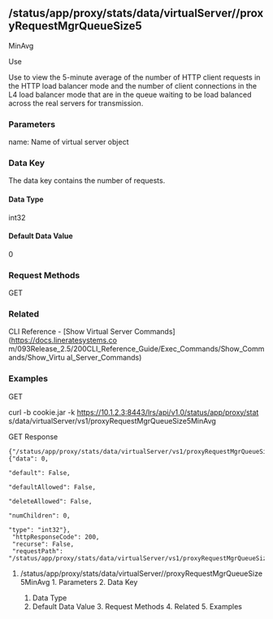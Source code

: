 ## /status/app/proxy/stats/data/virtualServer/<name>/proxyRequestMgrQueueSize5
MinAvg

Use

Use to view the 5-minute average of the number of HTTP client requests in the
HTTP load balancer mode and the number of client connections in the L4 load
balancer mode that are in the queue waiting to be load balanced across the
real servers for transmission.

### Parameters

name: Name of virtual server object

### Data Key

The data key contains the number of requests.

#### Data Type

int32

#### Default Data Value

0

### Request Methods

GET

### Related

CLI Reference - [Show Virtual Server Commands](https://docs.lineratesystems.co
m/093Release_2.5/200CLI_Reference_Guide/Exec_Commands/Show_Commands/Show_Virtu
al_Server_Commands)

### Examples

GET

curl -b cookie.jar -k https://10.1.2.3:8443/lrs/api/v1.0/status/app/proxy/stat
s/data/virtualServer/vs1/proxyRequestMgrQueueSize5MinAvg

GET Response

    
    {"/status/app/proxy/stats/data/virtualServer/vs1/proxyRequestMgrQueueSize5MinAvg": {"data": 0,
                                                                                           "default": False,
                                                                                           "defaultAllowed": False,
                                                                                           "deleteAllowed": False,
                                                                                           "numChildren": 0,
                                                                                           "type": "int32"},
     "httpResponseCode": 200,
     "recurse": False,
     "requestPath": "/status/app/proxy/stats/data/virtualServer/vs1/proxyRequestMgrQueueSize5MinAvg"}
    

  1. /status/app/proxy/stats/data/virtualServer/<name>/proxyRequestMgrQueueSize5MinAvg
    1. Parameters
    2. Data Key
      1. Data Type
      2. Default Data Value
    3. Request Methods
    4. Related
    5. Examples

